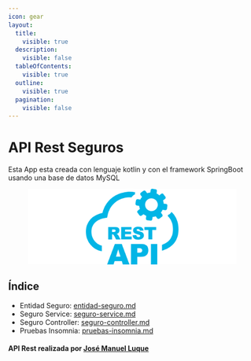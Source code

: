 ```yaml
---
icon: gear
layout:
  title:
    visible: true
  description:
    visible: false
  tableOfContents:
    visible: true
  outline:
    visible: true
  pagination:
    visible: false
---
```


# API Rest Seguros

Esta App esta creada con lenguaje kotlin y con el framework SpringBoot usando una base de datos MySQL

<figure><img src=".gitbook/assets/imagen_2024-11-11_220852721.png" alt=""><figcaption></figcaption></figure>

## Índice

* Entidad Seguro: [entidad-seguro.md](api-rest-seguros/entidad-seguro.md "mention")
* Seguro Service: [seguro-service.md](api-rest-seguros/seguro-service.md "mention")
* Seguro Controller: [seguro-controller.md](api-rest-seguros/seguro-controller.md "mention")
* Pruebas Insomnia: [pruebas-insomnia.md](api-rest-seguros/pruebas-insomnia.md "mention")

#### API Rest realizada por [José Manuel Luque](https://app.gitbook.com/u/WqQGzFzoSHZyEYZ8CEQfeJbBRf73 "mention")





